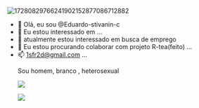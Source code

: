 ![17280829766241902152877086712882](https://github.com/user-attachments/assets/64a7905a-e180-49cf-874a-d16bbb02d6bb)
- 👋 Olá, eu sou @Eduardo-stivanin-c
- 👀 Eu estou interessado em ...
- 🌱 atualmente estou interessado em busca de emprego
- 💞️ Eu estou  procurando colaborar com projeto R-tea(feito)  ...
- 📫 1sfr2d@gmail.com ...
  <table>

Sou homem, branco , heterosexual

<image  src="https://cdn.discordapp.com/attachments/1187437959025270876/1214704628378116176/20240305_193527.jpg?ex=65fa14d7&is=65e79fd7&hm=a3bb1537d4aaeea56a035fdd178ad9e793afad692a32154dfdf368a773a69c5d&"></image>



<image  src="https://cdn.discordapp.com/attachments/1187437959025270876/1214704628378116176/20240305_193527.jpg?ex=65fa14d7&is=65e79fd7&hm=a3bb1537d4aaeea56a035fdd178ad9e793afad692a32154dfdf368a773a69c5d&"></image>

</table>

 

<!---
Eduardo-stivanin-c/Eduardo-stivanin-c is a ✨ special ✨ repository because its `README.md` (this file) appears on your GitHub profile.
You can click the Preview link to take a look at your changes.
--->

